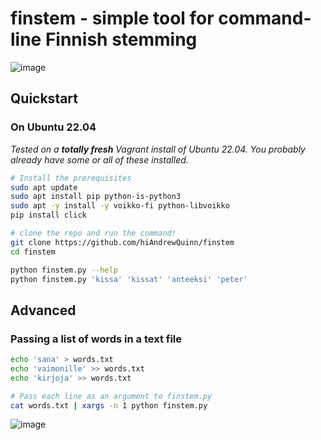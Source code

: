 # finstem - simple tool for command-line Finnish stemming

![image](https://user-images.githubusercontent.com/53230903/230723549-8f49bc01-6e96-4047-8343-0facb7fedf4f.png)


## Quickstart

### On Ubuntu 22.04

_Tested on a **totally fresh** Vagrant install of Ubuntu 22.04. You probably already have some or all of these installed._

```bash
# Install the prerequisites
sudo apt update
sudo apt install pip python-is-python3
sudo apt -y install -y voikko-fi python-libvoikko
pip install click

# clone the repo and run the command!
git clone https://github.com/hiAndrewQuinn/finstem
cd finstem

python finstem.py --help
python finstem.py 'kissa' 'kissat' 'anteeksi' 'peter'
```

## Advanced

### Passing a list of words in a text file

```bash
echo 'sana' > words.txt
echo 'vaimonille' >> words.txt
echo 'kirjoja' >> words.txt

# Pass each line as an argument to finstem.py
cat words.txt | xargs -n 1 python finstem.py
```

![image](https://user-images.githubusercontent.com/53230903/230723659-e016d3be-77ed-4a2b-9ce0-a3fb16ef10a0.png)

